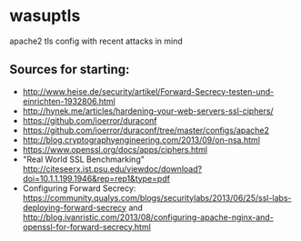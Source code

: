 wasuptls
========

apache2 tls config with recent attacks in mind


Sources for starting:
---------------------
 * http://www.heise.de/security/artikel/Forward-Secrecy-testen-und-einrichten-1932806.html
 * http://hynek.me/articles/hardening-your-web-servers-ssl-ciphers/
 * https://github.com/ioerror/duraconf
 * https://github.com/ioerror/duraconf/tree/master/configs/apache2
 * http://blog.cryptographyengineering.com/2013/09/on-nsa.html
 * https://www.openssl.org/docs/apps/ciphers.html
 * "Real World SSL Benchmarking" http://citeseerx.ist.psu.edu/viewdoc/download?doi=10.1.1.199.1946&rep=rep1&type=pdf
 * Configuring Forward Secrecy: https://community.qualys.com/blogs/securitylabs/2013/06/25/ssl-labs-deploying-forward-secrecy and http://blog.ivanristic.com/2013/08/configuring-apache-nginx-and-openssl-for-forward-secrecy.html
